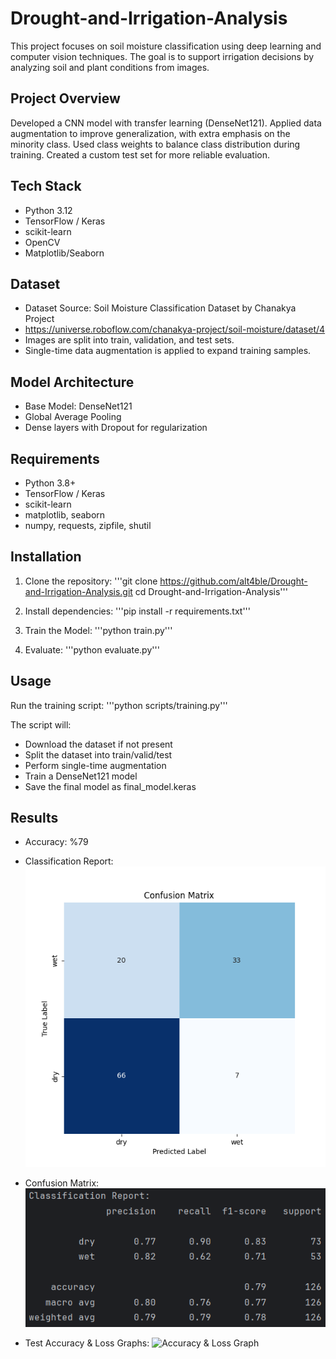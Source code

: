 # Drought-and-Irrigation-Analysis
This project focuses on soil moisture classification using deep learning and computer vision techniques.
The goal is to support irrigation decisions by analyzing soil and plant conditions from images.

## Project Overview
Developed a CNN model with transfer learning (DenseNet121).
Applied data augmentation to improve generalization, with extra emphasis on the minority class.
Used class weights to balance class distribution during training.
Created a custom test set for more reliable evaluation.

## Tech Stack
- Python 3.12
- TensorFlow / Keras
- scikit-learn
- OpenCV
- Matplotlib/Seaborn

## Dataset
- Dataset Source: Soil Moisture Classification Dataset by Chanakya Project
- https://universe.roboflow.com/chanakya-project/soil-moisture/dataset/4
- Images are split into train, validation, and test sets.
- Single-time data augmentation is applied to expand training samples.

## Model Architecture
- Base Model: DenseNet121
- Global Average Pooling
- Dense layers with Dropout for regularization

## Requirements
- Python 3.8+
- TensorFlow / Keras
- scikit-learn
- matplotlib, seaborn
- numpy, requests, zipfile, shutil

## Installation
1. Clone the repository:
   '''git clone https://github.com/alt4ble/Drought-and-Irrigation-Analysis.git
   cd Drought-and-Irrigation-Analysis'''

2. Install dependencies:
   '''pip install -r requirements.txt'''

3. Train the Model:
   '''python train.py'''

4. Evaluate:
   '''python evaluate.py'''

## Usage
Run the training script:
'''python scripts/training.py'''

The script will:
- Download the dataset if not present
- Split the dataset into train/valid/test
- Perform single-time augmentation
- Train a DenseNet121 model
- Save the final model as final_model.keras

## Results
- Accuracy: %79

- Classification Report:
![Confusion Matrix](images/confusion_matrix.png)

- Confusion Matrix:
![Classification Report](images/classification_report.png)

- Test Accuracy & Loss Graphs:
![Accuracy & Loss Graph](images/accuracy_loss.png)

